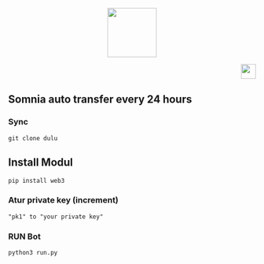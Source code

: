 <p align="center">
  <img height="100" height="auto" src="https://user-images.githubusercontent.com/109174478/209359981-dc19b4bf-854d-4a2a-b803-2547a7fa43f2.jpg">
</p>

<p style="font-size:10px" align="right">
  <a href="https://t.me/airdropasc" target="_blank"> 
  <img src="https://user-images.githubusercontent.com/50621007/183283867-56b4d69f-bc6e-4939-b00a-72aa019d1aea.png" width="30"/></a>
</p>

## Somnia auto transfer every 24 hours

### Sync
```
git clone dulu
```

## Install Modul
```
pip install web3
```

### Atur private key (increment)
```
"pk1" to "your private key"
```
### RUN Bot
```
python3 run.py
```
